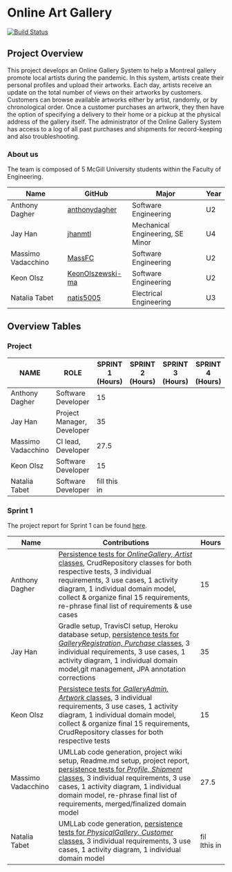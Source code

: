 # Online Art Gallery
[![Build Status](https://travis-ci.com/McGill-ECSE321-Fall2020/project-group-07.svg?token=uVygPvq8RcZYse4EpgeN&branch=master)](https://travis-ci.com/McGill-ECSE321-Fall2020/project-group-07)

## Project Overview
This project develops an Online Gallery System to help a Montreal gallery promote local artists during the pandemic. In this system, artists create their personal profiles and upload their artworks. Each day, artists receive an update on the total number of views on their artworks by customers. Customers can browse available artworks either by artist, randomly, or by chronological order. Once a customer purchases an artwork, they then have the option of specifying a delivery to their home or a pickup at the physical address of the gallery itself. The administrator of the Online Gallery System has access to a log of all past purchases and shipments for record-keeping and also troubleshooting.

### About us
The team is composed of 5 McGill University students within the Faculty of Engineering.

| Name | GitHub | Major | Year |
| ------------- | ------------- | ------------- | ------------- |
|Anthony Dagher | [anthonydagher](https://github.com/anthonydagher) | Software Engineering | U2 |
|Jay Han | [jhanmtl](https://github.com/jhanmtl) | Mechanical Engineering, SE Minor | U4 |
|Massimo Vadacchino  | [MassFC](https://github.com/MassFC) | Software Engineering | U2 |
|Keon Olsz| [KeonOlszewski-ma](https://github.com/KeonOlszewski) | Software Engineering | U2 |
|Natalia Tabet | [natis5005](https://github.com/natis5005) | Electrical Engineering | U3 |

## Overview Tables
### Project
| NAME                   | ROLE |  SPRINT 1 (Hours) | SPRINT 2 (Hours) | SPRINT 3 (Hours) | SPRINT 4 (Hours)|
|------------------------|------|-----------|----------|----------|----------|
| Anthony Dagher         | Software Developer       | 15  |   |   |          |
| Jay Han                |Project Manager, Developer| 35            |   |   |          |
| Massimo Vadacchino     | CI lead, Developer       | 27.5  |   |   |          |
| Keon Olsz              | Software Developer       | 15 |   |   |          |
| Natalia Tabet          | Software Developer       | fill this in  |   |   |          |

### Sprint 1

The project report for Sprint 1 can be found [here](https://github.com/McGill-ECSE321-Fall2020/project-group-07/wiki/Project-Report-(Sprint-1)).

| Name | Contributions | Hours |
| ------------- | ------------- | ------------- |
| Anthony Dagher| <ins>Persistence tests for _OnlineGallery, Artist_ classes</ins>, CrudRepository classes for both respective tests, 3 individual requirements, 3 use cases, 1 activity diagram, 1 individual domain model, collect & organize final 15 requirements, re-phrase final list of requirements & use cases |15|
| Jay Han| Gradle setup, TravisCI setup, Heroku database setup, <ins>persistence tests for _GalleryRegistration, Purchase_ classes</ins>, 3 individual requirements, 3 use cases, 1 activity diagram, 1 individual domain model,git management, JPA annotation corrections |35|
| Keon Olsz |<ins>Persistece tests for _GalleryAdmin, Artwork_ classes</ins>, 3 individual requirements, 3 use cases, 1 activity diagram, 1 individual domain model, collect & organize final 15 requirements, CrudRepository classes for both respective tests |15|
 |Massimo Vadacchino| UMLLab code generation, project wiki setup, Readme.md setup, project report, <ins>persistence tests for _Profile, Shipment_ classes</ins>, 3 individual requirements, 3 use cases, 1 activity diagram, 1 individual domain model, re-phrase final list of requirements, merged/finalized domain model | 27.5|
 | Natalia Tabet | UMLLab code generation, <ins>persistence tests for _PhysicalGallery, Customer_ classes</ins>, 3 individual requirements, 3 use cases, 1 activity diagram, 1 individual domain model | fil lthis in |
